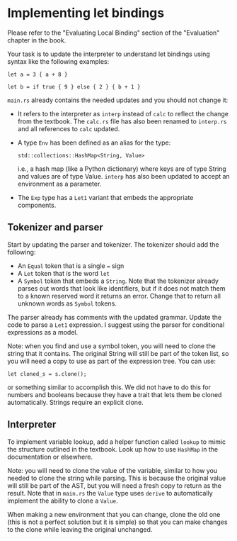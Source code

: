 Implementing let bindings
=========================

Please refer to the "Evaluating Local Binding" section of the
"Evaluation" chapter in the book.

Your task is to update the interpreter to understand let bindings
using syntax like the following examples:

    let a = 3 { a + 8 }

    let b = if true { 9 } else { 2 } { b + 1 }

`main.rs` already contains the needed updates and you should not
change it:

*   It refers to the interpreter as `interp` instead of `calc` to
    reflect the change from the textbook. The `calc.rs` file has
    also been renamed to `interp.rs` and all references to `calc`
    updated.

*   A type `Env` has been defined as an alias for the type:

        std::collections::HashMap<String, Value>

    i.e., a hash map (like a Python dictionary) where keys are of
    type String and values are of type Value. `interp` has also been
    updated to accept an environment as a parameter.

*   The `Exp` type has a `Let1` variant that embeds the appropriate
    components.


Tokenizer and parser
--------------------

Start by updating the parser and tokenizer. The tokenizer should add
the following:

*   An `Equal` token that is a single `=` sign
*   A `Let` token that is the word `let`
*   A `Symbol` token that embeds a `String`. Note that the tokenizer
    already parses out words that look like identifiers, but if it
    does not match them to a known reserved word it returns an
    error. Change that to return all unknown words as `Symbol`
    tokens.

The parser already has comments with the updated grammar. Update the
code to parse a `Let1` expression. I suggest using the parser for
conditional expressions as a model.

Note: when you find and use a symbol token, you will need to clone
the string that it contains. The original String will still be part
of the token list, so you will need a copy to use as part of the
expression tree. You can use:

    let cloned_s = s.clone();

or something similar to accomplish this. We did not have to do this
for numbers and booleans because they have a trait that lets them be
cloned automatically. Strings require an explicit clone.


Interpreter
-----------

To implement variable lookup, add a helper function called `lookup`
to mimic the structure outlined in the textbook. Look up how to use
`HashMap` in the documentation or elsewhere.

Note: you will need to clone the value of the variable, similar to
how you needed to clone the string while parsing. This is because
the original value will still be part of the AST, but you will need
a fresh copy to return as the result. Note that in `main.rs` the
`Value` type uses `derive` to automatically implement the ability to
clone a `Value`.

When making a new environment that you can change, clone the old one
(this is not a perfect solution but it is simple) so that you can
make changes to the clone while leaving the original unchanged.
